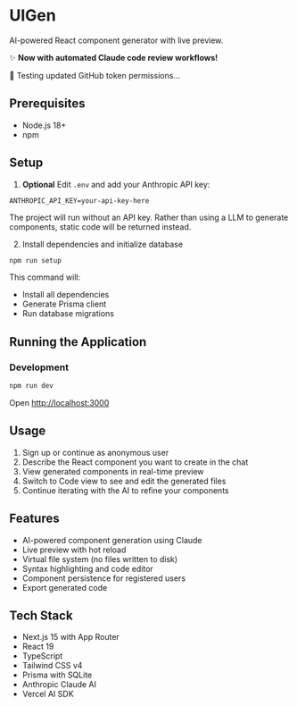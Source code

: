# UIGen

AI-powered React component generator with live preview.

✨ **Now with automated Claude code review workflows!**

🔧 Testing updated GitHub token permissions...

## Prerequisites

- Node.js 18+
- npm

## Setup

1. **Optional** Edit `.env` and add your Anthropic API key:

```
ANTHROPIC_API_KEY=your-api-key-here
```

The project will run without an API key. Rather than using a LLM to generate components, static code will be returned instead.

2. Install dependencies and initialize database

```bash
npm run setup
```

This command will:

- Install all dependencies
- Generate Prisma client
- Run database migrations

## Running the Application

### Development

```bash
npm run dev
```

Open [http://localhost:3000](http://localhost:3000)

## Usage

1. Sign up or continue as anonymous user
2. Describe the React component you want to create in the chat
3. View generated components in real-time preview
4. Switch to Code view to see and edit the generated files
5. Continue iterating with the AI to refine your components

## Features

- AI-powered component generation using Claude
- Live preview with hot reload
- Virtual file system (no files written to disk)
- Syntax highlighting and code editor
- Component persistence for registered users
- Export generated code

## Tech Stack

- Next.js 15 with App Router
- React 19
- TypeScript
- Tailwind CSS v4
- Prisma with SQLite
- Anthropic Claude AI
- Vercel AI SDK
